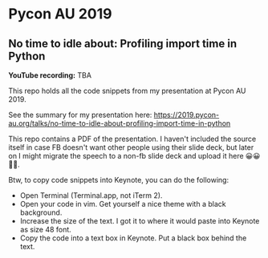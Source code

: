# Pycon AU 2019
## No time to idle about: Profiling import time in Python

**YouTube recording:** TBA

This repo holds all the code snippets from my presentation at Pycon AU 2019.

See the summary for my presentation here: https://2019.pycon-au.org/talks/no-time-to-idle-about-profiling-import-time-in-python 

This repo contains a PDF of the presentation. I haven't included the source itself in case FB doesn't want other people using their slide deck, but later on I might migrate the speech to a non-fb slide deck and upload it here 😀😀🐍🐍.

Btw, to copy code snippets into Keynote, you can do the following:
- Open Terminal (Terminal.app, not iTerm 2).
- Open your code in vim. Get yourself a nice theme with a black background.
- Increase the size of the text. I got it to where it would paste into Keynote as size 48 font.
- Copy the code into a text box in Keynote. Put a black box behind the text.
